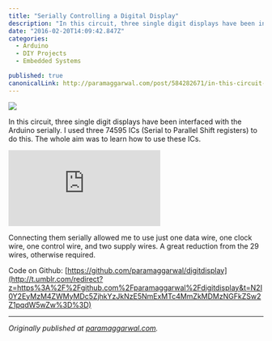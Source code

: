```yaml
---
title: "Serially Controlling a Digital Display"
description: "In this circuit, three single digit displays have been interfaced with the Arduino serially. I used three 74595 ICs (Serial to Parallel Shift registers) to do this. The whole aim was to learn how to…"
date: "2016-02-20T14:09:42.847Z"
categories: 
  - Arduino
  - DIY Projects
  - Embedded Systems

published: true
canonicalLink: http://paramaggarwal.com/post/584282671/in-this-circuit-three-single-digit-displays-have
---
```


![](/img/0*_9rtxDYSeiK7H6Vm.jpg)

In this circuit, three single digit displays have been interfaced with the Arduino serially. I used three 74595 ICs (Serial to Parallel Shift registers) to do this. The whole aim was to learn how to use these ICs.

<Embed src="https://player.vimeo.com/video/11595574" aspectRatio={0.75} />

Connecting them serially allowed me to use just one data wire, one clock wire, one control wire, and two supply wires. A great reduction from the 29 wires, otherwise required.

Code on Github: [https://github.com/paramaggarwal/digitdisplay](http://t.umblr.com/redirect?z=https%3A%2F%2Fgithub.com%2Fparamaggarwal%2Fdigitdisplay&t=N2I0Y2EyMzM4ZWMyMDc5ZjhkYzJkNzE5NmExMTc4MmZkMDMzNGFkZSw2Z1pqdW5wZw%3D%3D)

---

_Originally published at_ [_paramaggarwal.com_](http://paramaggarwal.com/post/584282671/in-this-circuit-three-single-digit-displays-have)_._
